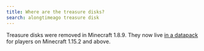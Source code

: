 ```yaml
---
title: Where are the treasure disks?
search: alongtimeago treasure disk
---
```


Treasure disks were removed in Minecraft 1.8.9. They now live [in a datapack](https://github.com/SquidDev-CC/treasure-disks/) for players on Minecraft 1.15.2 and above.
